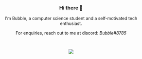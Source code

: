 <h3 align="center"> Hi there 👋</h3>

<p align="center">
I'm Bubble, a computer science student and a self-motivated tech enthusiast.
</p>

<p align="center">
For enquiries, reach out to me at discord: <i>Bubble#8785</i>
</p>

<br>

<p align="center">
  <img align="center"
      src="https://github-readme-stats.vercel.app/api/top-langs/?username=BubbleDK&layout=compact&theme=github_dark&hide_border=true"
  />
</p>
